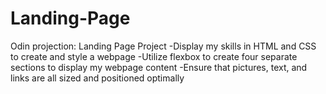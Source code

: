# Landing-Page
Odin projection: Landing Page Project
-Display my skills in HTML and CSS to create and style a webpage
-Utilize flexbox to create four separate sections to display my webpage 
content 
-Ensure that pictures, text, and links are all sized and positioned 
optimally 
